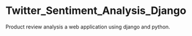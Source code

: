 # Twitter_Sentiment_Analysis_Django
Product review analysis a web application using django and python.
